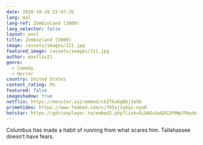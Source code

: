 ```yaml
---
date: 2020-10-28 22:47:26
lang: mal
lang-ref: Zombieland (2009)
lang_selector: false
layout: post
title: Zombieland (2009)
image: /assets/images/111.jpg
featured_image: /assets/images/111.jpg
author: maxflix21
genre:
  - Comedy
  - Horror
country: United States
content_rating: PG
featured: false
imageshadow: true
netflix: https://movstar.xyz/embed/cbZTGuKgBbj3aVb
primeVideo: https://www.fembed.com/v/765yjsgkq1-nye6
hotstar: https://gdriveplayer.to/embed2.php?link=8ibAEuVwQXGJP0Wp7ReuUwJhIg5Jf3kzVAPJBZ6rzlPaBeHWolyo%252BBc%252BTh7tGLjwBpjtX%252FVAVjeo3efE5j8DtPSZTVna%252FopB4mM4oqlb6x6GFZMpwe5%252Ftb2J9AgtLRwdWcdywW6vvf3G6X1V92bcYCLJS5LAfWf47AaddRvCKx%252BhF2odKjuGvj%252BC0fLgmVwrM%253D
---
```

Columbus has made a habit of running from what scares him. Tallahassee doesn’t have fears.
